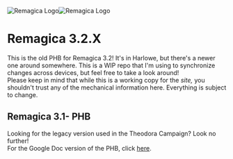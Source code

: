 ![Remagica Logo](assets/logo_dark.svg#gh-light-mode-only)![Remagica Logo](assets/logo_light.svg#gh-dark-mode-only)  
# Remagica 3.2.X  
This is the old PHB for Remagica 3.2! It's in Harlowe, but there's a newer one around somewhere.
This is a WIP repo that I'm using to synchronize changes across devices, but feel free to take a look around!  
Please keep in mind that while this is a working copy for the *site,* you shouldn't trust any of the mechanical information here. Everything is subject to change.  
## Remagica 3.1- PHB
Looking for the legacy version used in the Theodora Campaign? Look no further!  
For the Google Doc version of the PHB, click [here](https://docs.google.com/document/d/1cc5nM2K04N1pf9uYKd9D7Tu8Vanmruu5nAcbfZyWCDY/edit?usp=sharing).  
